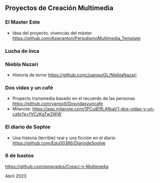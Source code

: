 

## Proyectos de Creación Multimedia



### El Master Este

* Idea del proyecto. vivencias del máster   https://github.com/Asieranton/PeriodismoMultimedia_Template


### Lucha de Inca




### Niebla Nazari

* Historia de terror https://github.com/JuanquiGL/NieblaNazari 



### Dos vidas y un café

* Propecto transmedia basado en el recuerdo de las personas  https://github.com/yamixtl/Dosvidasyuncafe
* Milanote: https://app.milanote.com/1PCuiB1fLAfbat/1-dos-vidas-y-un-cafe?p=fVCzKgTw2WW



### El diario de Sophie

* Una historia (terrible) real y una ficción en el diario  https://github.com/Edu00386/DiariodeSophie

    
### 6 de bastos
  
https://github.com/pmprados/Creaci-n-Multimedia



Abril 2023

